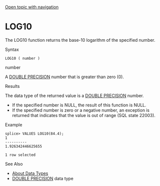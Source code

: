 [Open topic with navigation](../../../index.html#Shared/SQLReference/BuiltInFcns/Log10.html)

<a href="" id="BuiltInFcns.Log10"></a>[]()LOG10
===============================================

The <span class="CodeFont">LOG10</span> function returns the base-10 logarithm of the specified number.

Syntax

``` FcnSyntax
LOG10 ( number )
```

number

A [<span class="CodeFont">DOUBLE PRECISION</span>](../DataTypes/DoublePrecision.html) number that is greater than zero (<span class="CodeFont">0</span>).

Results

The data type of the returned value is a [<span class="CodeFont">DOUBLE PRECISION</span>](../DataTypes/DoublePrecision.html) number.

-   If the specified number is <span class="CodeFont">NULL</span>, the result of this function is <span class="CodeFont">NULL</span>.
-   If the specified number is zero or a negative number, an exception is returned that indicates that the value is out of range (SQL state 22003).

Example

``` Example
splice> VALUES LOG10(84.4);
1
----------
1.926342446625655

1 row selected
```

See Also

-   [About Data Types](../DataTypes/Intro.NumericTypes.html)
-   [<span class="CodeFont">DOUBLE PRECISION</span>](../DataTypes/DoublePrecision.html) data type

 


